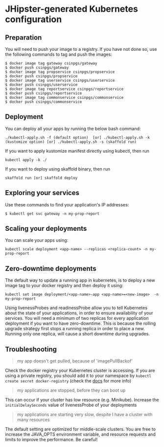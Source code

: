 # JHipster-generated Kubernetes configuration

## Preparation

You will need to push your image to a registry. If you have not done so, use the following commands to tag and push the images:

```
$ docker image tag gateway csinpgs/gateway
$ docker push csinpgs/gateway
$ docker image tag propservice csinpgs/propservice
$ docker push csinpgs/propservice
$ docker image tag userservice csinpgs/userservice
$ docker push csinpgs/userservice
$ docker image tag reportservice csinpgs/reportservice
$ docker push csinpgs/reportservice
$ docker image tag commonservice csinpgs/commonservice
$ docker push csinpgs/commonservice
```

## Deployment

You can deploy all your apps by running the below bash command:

```
./kubectl-apply.sh -f (default option)  [or] ./kubectl-apply.sh -k (kustomize option) [or] ./kubectl-apply.sh -s (skaffold run)
```

If you want to apply kustomize manifest directly using kubectl, then run

```
kubectl apply -k ./
```

If you want to deploy using skaffold binary, then run

```
skaffold run [or] skaffold deploy
```

## Exploring your services

Use these commands to find your application's IP addresses:

```
$ kubectl get svc gateway -n my-prop-report
```

## Scaling your deployments

You can scale your apps using:

```
kubectl scale deployment <app-name> --replicas <replica-count> -n my-prop-report
```

## Zero-downtime deployments

The default way to update a running app in kubernetes, is to deploy a new image tag to your docker registry and then deploy it using:

```
kubectl set image deployment/<app-name>-app <app-name>=<new-image>  -n my-prop-report
```

Using livenessProbes and readinessProbe allow you to tell Kubernetes about the state of your applications, in order to ensure availability of your services. You will need a minimum of two replicas for every application deployment if you want to have zero-downtime.
This is because the rolling upgrade strategy first stops a running replica in order to place a new. Running only one replica, will cause a short downtime during upgrades.

## Troubleshooting

> my app doesn't get pulled, because of 'imagePullBackof'

Check the docker registry your Kubernetes cluster is accessing. If you are using a private registry, you should add it to your namespace by `kubectl create secret docker-registry` (check the [docs](https://kubernetes.io/docs/tasks/configure-pod-container/pull-image-private-registry/) for more info)

> my applications are stopped, before they can boot up

This can occur if your cluster has low resource (e.g. Minikube). Increase the `initialDelaySeconds` value of livenessProbe of your deployments

> my applications are starting very slow, despite I have a cluster with many resources

The default setting are optimized for middle-scale clusters. You are free to increase the JAVA_OPTS environment variable, and resource requests and limits to improve the performance. Be careful!
